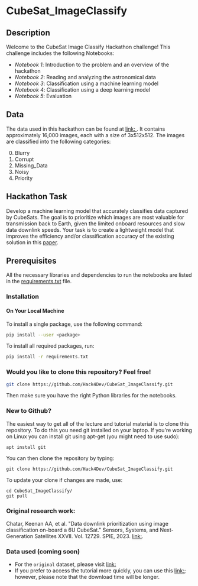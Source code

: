 # CubeSat_ImageClassify

## Description

Welcome to the CubeSat Image Classify Hackathon challenge! This challenge includes the following Notebooks:

- *Notebook 1*: Introduction to the problem and an overview of the hackathon 
- *Notebook 2*: Reading and analyzing the astronomical data
- *Notebook 3*: Classification using a machine learning model
- *Notebook 4*: Classification using a deep learning model
- *Notebook 5*: Evaluation


## Data

The data used in this hackathon can be found at [link: ](). It contains approximately 16,000 images, each with a size of 3x512x512. The images are classified into the following categories:

0. Blurry
1. Corrupt
2. Missing_Data
3. Noisy
4. Priority


## Hackathon Task

Develop a machine learning model that accurately classifies data captured by CubeSats. The goal is to prioritize which images are most valuable for transmission back to Earth, given the limited onboard resources and slow data downlink speeds. Your task is to create a lightweight model that improves the efficiency and/or classification accuracy of the existing solution in this [paper](https://arxiv.org/pdf/2408.14865).


## Prerequisites

All the necessary libraries and dependencies to run the notebooks are listed in the [requirements.txt](https://github.com/Hack4Dev/CubeSat_ImageClassify/blob/main/requirements.txt) file.

### Installation

#### On Your Local Machine

To install a single package, use the following command:

```bash
pip install --user <package>
```

To install all required packages, run:
```bash
pip install -r requirements.txt
```


### Would you like to clone this repository? Feel free!

```bash
git clone https://github.com/Hack4Dev/CubeSat_ImageClassify.git
```

Then make sure you have the right Python libraries for the notebooks. 

### New to Github?

The easiest way to get all of the lecture and tutorial material is to clone this repository. To do this you need git installed on your laptop. If you're working on Linux you can install git using apt-get (you might need to use sudo):

```
apt install git
```

You can then clone the repository by typing:

```
git clone https://github.com/Hack4Dev/CubeSat_ImageClassify.git
```

To update your clone if changes are made, use:

```
cd CubeSat_ImageClassify/
git pull
```

### Original research work:

Chatar, Keenan AA, et al. "Data downlink prioritization using image classification on-board a 6U CubeSat." Sensors, Systems, and Next-Generation Satellites XXVII. Vol. 12729. SPIE, 2023. [link:](https://arxiv.org/pdf/2408.14865).


### Data used (coming soon)

- For the `original` dataset, please visit [link:](https://zenodo.org/records/13147787)
- If you prefer to access the tutorial more quickly, you can use this [link:](https://doi.org/10.5281/zenodo.14598875); however, please note that the download time will be longer.
  
